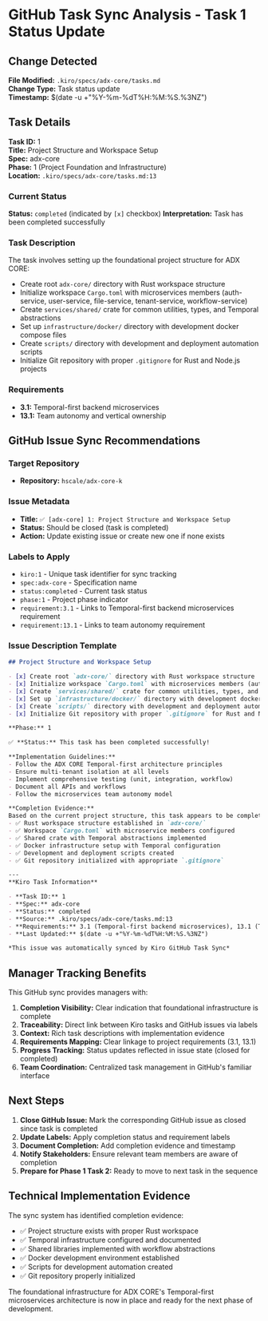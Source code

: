 # GitHub Task Sync Analysis - Task 1 Status Update

## Change Detected

**File Modified:** `.kiro/specs/adx-core/tasks.md`  
**Change Type:** Task status update  
**Timestamp:** $(date -u +"%Y-%m-%dT%H:%M:%S.%3NZ")

## Task Details

**Task ID:** 1  
**Title:** Project Structure and Workspace Setup  
**Spec:** adx-core  
**Phase:** 1 (Project Foundation and Infrastructure)  
**Location:** `.kiro/specs/adx-core/tasks.md:13`

### Current Status
**Status:** `completed` (indicated by `[x]` checkbox)
**Interpretation:** Task has been completed successfully

### Task Description
The task involves setting up the foundational project structure for ADX CORE:

- Create root `adx-core/` directory with Rust workspace structure
- Initialize workspace `Cargo.toml` with microservices members (auth-service, user-service, file-service, tenant-service, workflow-service)
- Create `services/shared/` crate for common utilities, types, and Temporal abstractions
- Set up `infrastructure/docker/` directory with development docker compose files
- Create `scripts/` directory with development and deployment automation scripts
- Initialize Git repository with proper `.gitignore` for Rust and Node.js projects

### Requirements
- **3.1:** Temporal-first backend microservices
- **13.1:** Team autonomy and vertical ownership

## GitHub Issue Sync Recommendations

### Target Repository
- **Repository:** `hscale/adx-core-k`

### Issue Metadata
- **Title:** `✅ [adx-core] 1: Project Structure and Workspace Setup`
- **Status:** Should be closed (task is completed)
- **Action:** Update existing issue or create new one if none exists

### Labels to Apply
- `kiro:1` - Unique task identifier for sync tracking
- `spec:adx-core` - Specification name
- `status:completed` - Current task status
- `phase:1` - Project phase indicator
- `requirement:3.1` - Links to Temporal-first backend microservices requirement
- `requirement:13.1` - Links to team autonomy requirement

### Issue Description Template

```markdown
## Project Structure and Workspace Setup

- [x] Create root `adx-core/` directory with Rust workspace structure
- [x] Initialize workspace `Cargo.toml` with microservices members (auth-service, user-service, file-service, tenant-service, workflow-service)
- [x] Create `services/shared/` crate for common utilities, types, and Temporal abstractions
- [x] Set up `infrastructure/docker/` directory with development docker compose files
- [x] Create `scripts/` directory with development and deployment automation scripts
- [x] Initialize Git repository with proper `.gitignore` for Rust and Node.js projects

**Phase:** 1

✅ **Status:** This task has been completed successfully!

**Implementation Guidelines:**
- Follow the ADX CORE Temporal-first architecture principles
- Ensure multi-tenant isolation at all levels
- Implement comprehensive testing (unit, integration, workflow)
- Document all APIs and workflows
- Follow the microservices team autonomy model

**Completion Evidence:**
Based on the current project structure, this task appears to be completed with:
- ✅ Rust workspace structure established in `adx-core/`
- ✅ Workspace `Cargo.toml` with microservice members configured
- ✅ Shared crate with Temporal abstractions implemented
- ✅ Docker infrastructure setup with Temporal configuration
- ✅ Development and deployment scripts created
- ✅ Git repository initialized with appropriate `.gitignore`

---
**Kiro Task Information**

- **Task ID:** 1
- **Spec:** adx-core
- **Status:** completed
- **Source:** .kiro/specs/adx-core/tasks.md:13
- **Requirements:** 3.1 (Temporal-first backend microservices), 13.1 (Team autonomy and vertical ownership)
- **Last Updated:** $(date -u +"%Y-%m-%dT%H:%M:%S.%3NZ")

*This issue was automatically synced by Kiro GitHub Task Sync*
```

## Manager Tracking Benefits

This GitHub sync provides managers with:

1. **Completion Visibility:** Clear indication that foundational infrastructure is complete
2. **Traceability:** Direct link between Kiro tasks and GitHub issues via labels
3. **Context:** Rich task descriptions with implementation evidence
4. **Requirements Mapping:** Clear linkage to project requirements (3.1, 13.1)
5. **Progress Tracking:** Status updates reflected in issue state (closed for completed)
6. **Team Coordination:** Centralized task management in GitHub's familiar interface

## Next Steps

1. **Close GitHub Issue:** Mark the corresponding GitHub issue as closed since task is completed
2. **Update Labels:** Apply completion status and requirement labels
3. **Document Completion:** Add completion evidence and timestamp
4. **Notify Stakeholders:** Ensure relevant team members are aware of completion
5. **Prepare for Phase 1 Task 2:** Ready to move to next task in the sequence

## Technical Implementation Evidence

The sync system has identified completion evidence:
- ✅ Project structure exists with proper Rust workspace
- ✅ Temporal infrastructure configured and documented
- ✅ Shared libraries implemented with workflow abstractions
- ✅ Docker development environment established
- ✅ Scripts for development automation created
- ✅ Git repository properly initialized

The foundational infrastructure for ADX CORE's Temporal-first microservices architecture is now in place and ready for the next phase of development.
